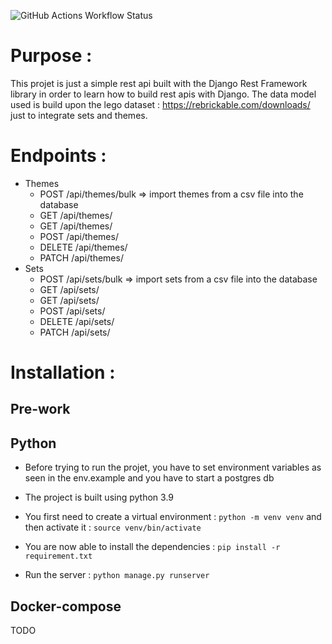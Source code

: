 ![GitHub Actions Workflow Status](https://img.shields.io/github/actions/workflow/status/patacoing/lego-api/ci.yml)

# Purpose : 

This projet is just a simple rest api built with the Django Rest Framework library in order to learn how to build rest apis with Django.
The data model used is build upon the lego dataset : https://rebrickable.com/downloads/ just to integrate sets and themes.

#  Endpoints : 

- Themes
  - POST /api/themes/bulk => import themes from a csv file into the database
  - GET /api/themes/
  - GET /api/themes/<id>
  - POST /api/themes/
  - DELETE /api/themes/<id>
  - PATCH /api/themes/<id>
- Sets
  - POST /api/sets/bulk => import sets from a csv file into the database
  - GET /api/sets/
  - GET /api/sets/<id>
  - POST /api/sets/
  - DELETE /api/sets/<id>
  - PATCH /api/sets/<id>

# Installation : 

## Pre-work

## Python

- Before trying to run the projet, you have to set environment variables as seen in the env.example and you have to start a postgres db

- The project is built using python 3.9
- You first need to create a virtual environment : `python -m venv venv` and then activate it : `source venv/bin/activate`
- You are now able to install the dependencies : `pip install -r requirement.txt`
- Run the server : `python manage.py runserver`

## Docker-compose

TODO
